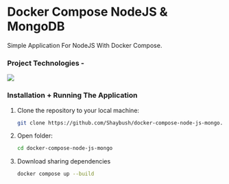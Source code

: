 # Docker Compose NodeJS & MongoDB

Simple Application For NodeJS With Docker Compose.

### Project Technologies - 

<img src="https://skillicons.dev/icons?i=typescript,nodejs,docker,mongo&perline=7" />

### Installation + Running The Application

1. Clone the repository to your local machine:
   ```sh
   git clone https://github.com/Shaybush/docker-compose-node-js-mongo.git
   
2. Open folder:
   ```sh
   cd docker-compose-node-js-mongo

3. Download sharing dependencies 
   ```sh
   docker compose up --build


